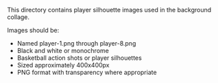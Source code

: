 This directory contains player silhouette images used in the background collage.

Images should be:
- Named player-1.png through player-8.png
- Black and white or monochrome
- Basketball action shots or player silhouettes
- Sized approximately 400x400px
- PNG format with transparency where appropriate